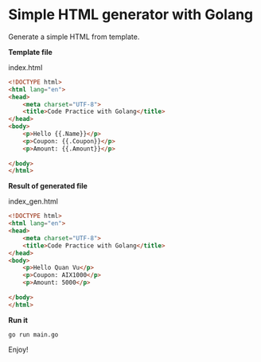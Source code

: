 # Simple HTML generator with Golang

Generate a simple HTML from template.

**Template file**

index.html

```html
<!DOCTYPE html>
<html lang="en">
<head>
    <meta charset="UTF-8">
    <title>Code Practice with Golang</title>
</head>
<body>
    <p>Hello {{.Name}}</p>
    <p>Coupon: {{.Coupon}}</p>
    <p>Amount: {{.Amount}}</p>
    
</body>
</html>
```

**Result of generated file**

index_gen.html

```html
<!DOCTYPE html>
<html lang="en">
<head>
    <meta charset="UTF-8">
    <title>Code Practice with Golang</title>
</head>
<body>
    <p>Hello Quan Vu</p>
    <p>Coupon: AIX1000</p>
    <p>Amount: 5000</p>
    
</body>
</html>
```

**Run it**

```shell
go run main.go
```

Enjoy!